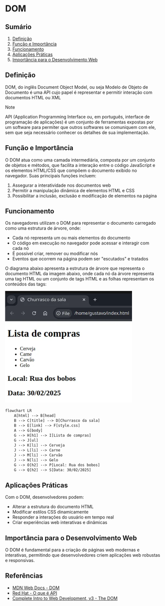 # DOM

## Sumário

1. [Definição](#definição)
2. [Função e Importância](#função-e-importância)
3. [Funcionamento](#funcionamento)
4. [Aplicações Práticas](#aplicações-práticas)
5. [Importância para o Desenvolvimento Web](#importância-para-o-desenvolvimento-web)

## Definição

DOM, do inglês Document Object Model, ou seja Modelo de Objeto de Documento é uma API cujo papel é representar e permitir interação com documentos HTML ou XML

> [!NOTE]
> API (Application Programming Interface ou, em português, interface de programação de aplicações) é um conjunto de ferramentas expostas por um software para permiter que outros softwares se comuniquem com ele, sem que seja necessário conhecer os detalhes de sua implementação.

## Função e Importância

O DOM atua como uma camada intermediária, composta por um conjunto de objetos e métodos, que facilita a interação entre o código JavaScript e os elementos HTML/CSS que compõem o documento exibido no navegador. Suas principais funções incluem:

1. Assegurar a interatividade nos documentos web
2. Permitir a manipulação dinâmica de elementos HTML e CSS
3. Possibilitar a inclusão, exclusão e modificação de elementos na página

## Funcionamento

Os navegadores utilizam o DOM para representar o documento carregado como uma estrutura de árvore, onde:

- Cada nó representa um ou mais elementos do documento
- O código em execução no navegador pode acessar e interagir com cada nó
- É possível criar, remover ou modificar nós
- Eventos que ocorrem na página podem ser "escutados" e tratados

O diagrama abaixo apresenta a estrutura de árvore que representa o documento HTML da imagem abaixo, onde cada nó da árvore representa uma tag HTML ou um conjunto de tags HTML e as folhas representam os conteúdos das tags:

![alt text](./doc.webp)


```mermaid
flowchart LR
    A[html] --> B[head]
    B --> C[title] --> D[Churrasco da sala]
    B --> E[link] --> F[style.css]
    A --> G[body]
    G --> H[h1] --> I[Lista de compras]
    G --> J[ul]
    J --> K[li] --> Cerveja
    J --> L[li] --> Carne
    J --> M[li] --> Carvão
    J --> N[li] --> Gelo
    G --> O[h2] --> P[Local: Rua dos bobos]
    G --> Q[h2] --> S[Data: 30/02/2025]
```

## Aplicações Práticas

Com o DOM, desenvolvedores podem:

- Alterar a estrutura do documento HTML
- Modificar estilos CSS dinamicamente
- Responder a interações do usuário em tempo real
- Criar experiências web interativas e dinâmicas

## Importância para o Desenvolvimento Web

O DOM é fundamental para a criação de páginas web modernas e interativas, permitindo que desenvolvedores criem aplicações web robustas e responsivas.

## Referências

+ [MDN Web Docs - DOM](https://developer.mozilla.org/pt-BR/docs/Glossary/DOM)
+ [Red Hat - O que é API](https://www.redhat.com/pt-br/topics/api/what-are-application-programming-interfaces#como-as-apis-funcionam)
+ [Complete Intro to Web Development, v3 - The DOM](https://btholt.github.io/complete-intro-to-web-dev-v3/lessons/putting-it-all-together/the-dom)
